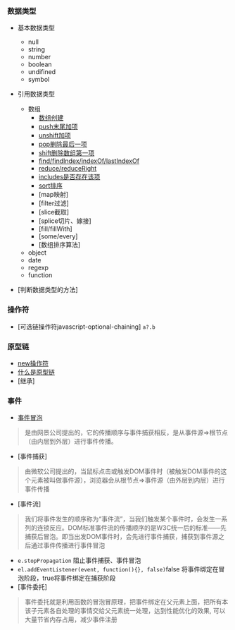 ### 数据类型
  - 基本数据类型
    - null
    - string
    - number
    - boolean
    - undifined
    - symbol
  - 引用数据类型
    - 数组
      - [数组创建](./array/create.js)
      - [push末尾加项](./array/push.js)
      - [unshift加项](./array/push.js)
      - [pop删除最后一项](./array/push.js)
      - [shift删除数组第一项](./array/push.js)
      - [find/findIndex/indexOf/lastIndexOf](./array/find.js)
      - [reduce/reduceRight](./array/reduce.js)
      - [includes是否存在该项](./array/includes.js)
      - [sort排序](./array/sort.js)
      - [map映射]
      - [filter过滤]
      - [slice截取]
      - [splice切片、嫁接]
      - [fill/fillWith] 
      - [some/every]
      - [数组排序算法]
    - object
    - date
    - regexp
    - function

  - [判断数据类型的方法]
### 操作符
  - [可选链操作符javascript-optional-chaining] `a?.b`
### 原型链
  - [new操作符](./new/index.md)
  - [什么是原型链]()
  - [继承]


### 事件
- [事件冒泡](./event/1.html)
> 是由网景公司提出的，它的传播顺序与事件捕获相反，是从事件源=>根节点（由内层到外层）进行事件传播。
- [事件捕获]
> 由微软公司提出的，当鼠标点击或触发DOM事件时（被触发DOM事件的这个元素被叫做事件源），浏览器会从根节点=>事件源（由外层到内层）进行事件传播
- [事件流]
> 我们将事件发生的顺序称为“事件流”，当我们触发某个事件时，会发生一系列的连锁反应。DOM标准事件流的传播顺序的是W3C统一后的标准——先捕获后冒泡。即当出发DOM事件时，会先进行事件捕获，捕获到事件源之后通过事件传播进行事件冒泡
- `e.stopPropagation` 阻止事件捕获、事件冒泡
- `el.addEventListener(event, function(){}, false)`false 将事件绑定在冒泡阶段，true将事件绑定在捕获阶段
- [事件委托]
> 事件委托就是利用函数的冒泡冒原理，把事件绑定在父元素上面，把所有本该子元素各自处理的事情交给父元素统一处理，达到性能优化的效果, 可以大量节省内存占用，减少事件注册



